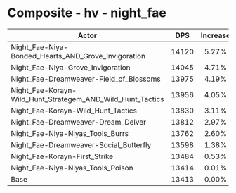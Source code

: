 # Composite - hv - night_fae
| Actor | DPS | Increase |
|---|:---:|:---:|
|Night_Fae-Niya-Bonded_Hearts_AND_Grove_Invigoration|14120|5.27%|
|Night_Fae-Niya-Grove_Invigoration|14045|4.71%|
|Night_Fae-Dreamweaver-Field_of_Blossoms|13975|4.19%|
|Night_Fae-Korayn-Wild_Hunt_Strategem_AND_Wild_Hunt_Tactics|13956|4.05%|
|Night_Fae-Korayn-Wild_Hunt_Tactics|13830|3.11%|
|Night_Fae-Dreamweaver-Dream_Delver|13812|2.97%|
|Night_Fae-Niya-Niyas_Tools_Burrs|13762|2.60%|
|Night_Fae-Dreamweaver-Social_Butterfly|13598|1.38%|
|Night_Fae-Korayn-First_Strike|13484|0.53%|
|Night_Fae-Niya-Niyas_Tools_Poison|13414|0.01%|
|Base|13413|0.00%|
